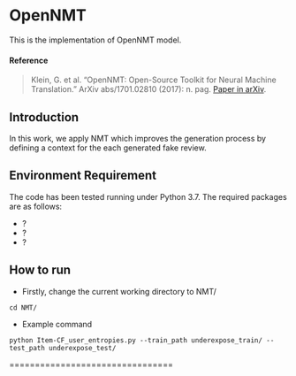 # OpenNMT
This is the implementation of OpenNMT model.

#### Reference
> Klein, G. et al. “OpenNMT: Open-Source Toolkit for Neural Machine Translation.” ArXiv abs/1701.02810 (2017): n. pag. [Paper in arXiv](https://arxiv.org/abs/1701.02810).


## Introduction
In this work, we apply NMT which improves the generation process by defining a context for the each generated fake review.

## Environment Requirement
The code has been tested running under Python 3.7. The required packages are as follows:
* ?
* ?
* ?


## How to run
- Firstly, change the current working directory to NMT/
```
cd NMT/
```
- Example command
```
python Item-CF_user_entropies.py --train_path underexpose_train/ --test_path underexpose_test/
```


================================

